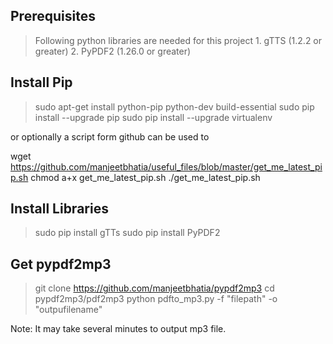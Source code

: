 ## Prerequisites

> Following python libraries are needed for this project
    1. gTTS (1.2.2 or greater)
    2. PyPDF2 (1.26.0 or greater)

##  Install Pip

> sudo apt-get install python-pip python-dev build-essential 
  sudo pip install --upgrade pip 
  sudo pip install --upgrade virtualenv
    
  or optionally a script form github can be used to

  wget https://github.com/manjeetbhatia/useful_files/blob/master/get_me_latest_pip.sh
  chmod a+x get_me_latest_pip.sh
  ./get_me_latest_pip.sh

## Install Libraries

> sudo pip install gTTs
  sudo pip install PyPDF2

## Get pypdf2mp3

> git clone https://github.com/manjeetbhatia/pypdf2mp3
  cd pypdf2mp3/pdf2mp3
  python pdfto_mp3.py -f "filepath" -o "outpufilename"
 
Note: It may take several minutes to output mp3 file.

